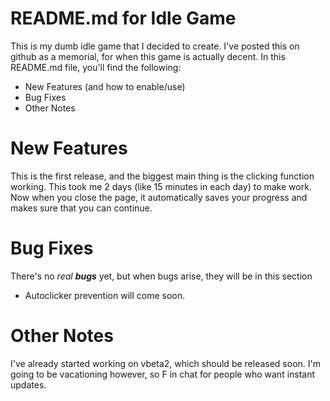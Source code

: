 # README.md for Idle Game
This is my dumb idle game that I decided to create. I've posted this on github as a memorial, for when this game is actually decent. In this README.md file, you'll find the following:
+ New Features (and how to enable/use)
+ Bug Fixes
+ Other Notes

# New Features
This is the first release, and the biggest main thing is the clicking function working. This took me 2 days (like 15 minutes in each day) to make work. Now when you close the page, it automatically saves your progress and makes sure that you can continue.
# Bug Fixes
There's no *real* ***bugs*** yet, but when bugs arise, they will be in this section
+ Autoclicker prevention will come soon.
# Other Notes
I've already started working on vbeta2, which should be released soon. I'm going to be vacationing however, so F in chat for people who want instant updates.
